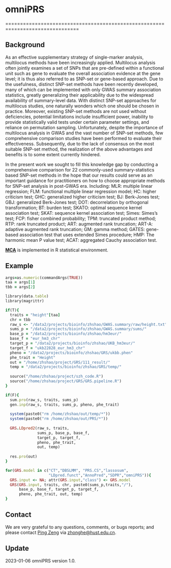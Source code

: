 # omniPRS
===============================================================================
## Background
As an effective supplementary strategy of single-marker analysis, multilocus methods have been increasingly applied. Multilocus analysis often jointly examines a set of SNPs that are pre-defined within a functional unit such as gene to evaluate the overall association evidence at the gene level; it is thus also referred to as SNP-set or gene-based approach. Due to the usefulness, distinct SNP-set methods have been recently developed, many of which can be implemented with only GWAS summary association statistics, greatly generalizing their applicability due to the widespread availability of summary-level data. With distinct SNP-set approaches for multilocus studies, one naturally wonders which one should be chosen in practice. Moreover, existing SNP-set methods are not used without deficiencies, potential limitations include insufficient power, inability to provide statistically valid tests under certain parameter settings, and reliance on permutation sampling. Unfortunately, despite the importance of multilocus analysis in GWAS and the vast number of SNP-set methods, few comprehensive comparison studies have been performed to evaluate their effectiveness. Subsequently, due to the lack of consensus on the most suitable SNP-set method, the realization of the above advantages and benefits is to some extent currently hindered.

In the present work we sought to fill this knowledge gap by conducting a comprehensive comparison for 22 commonly-used summary-statistics based SNP-set methods in the hope that our results could serve as an important guidance for practitioners on how to choose appropriate methods for SNP-set analysis in post-GWAS era. Including: MLR: multiple linear regression; FLM: functional multiple linear regression model; HC: higher criticism test; GHC: generalized higher criticism test; BJ: Berk-Jones test; GBJ: generalized Berk-Jones test; DOT: decorrelation by orthogonal transformation; BT: burden test; SKATO: optimal sequence kernel association test; SKAT: sequence kernel association test; Simes: Simes’s test; FCP: fisher combined probability; TPM: truncated product method; RTP: rank truncated product; ART: augmented rank truncation; ART-A: adaptive augmented rank truncation; GM: gamma method; GATES: gene-based association test that uses extended Simes procedure; HMP: The harmonic mean P value test; ACAT: aggregated Cauchy association test.

**[MCA](https://github.com/biostatpzeng/MCA)** is implemented in R statistical environment.

## Example
```ruby
args=as.numeric(commandArgs(TRUE))
taa = args[1]
tbb = args[2]

library(data.table)
library(magrittr)

if(T){
  traits = "height"[taa]
  chr = tbb
  raw_s <- "/data2/projects/bioinfo/zhshao/GWAS.summary/raw/height.txt"
  sums_p = "/data2/projects/bioinfo/zhshao/GWAS.summary/sums/"
  base_p = "/data2/projects/bioinfo/zhshao/hm3eur/"
  base_f = "eur_hm3_chr"
  target_p = "/data2/projects/bioinfo/zhshao/UKB_hm3eur/"
  target_f = "ukb22828_eur_hm3_chr"
  pheno = "/data2/projects/bioinfo/zhshao/GRS/ukbb.phen"
  phe_trait = "Height"
  out = "/home/zhshao/project/GRS/111_result/"
  temp = "/data2/projects/bioinfo/zhshao/GRS/temp/"
  
  source("/home/zhshao/project/szh_code.R")
  source("/home/zhshao/project/GRS/GRS.pipeline.R")
}

if(F){
  sum.pro(raw_s, traits, sums_p)
  gen.inp(raw_s, traits, sums_p, pheno, phe_trait)
  
  system(paste0("rm /home/zhshao/out/temp/*"))
  system(paste0("rm /home/zhshao/out/PRS/*"))
  
  GRS.LDpred2(raw_s, traits,
              sums_p, base_p, base_f,
              target_p, target_f,
              pheno, phe_trait,
              out, temp)
  
  res.pro(out)
}

for(GRS.model in c("CT","DBSLMM", "PRS.CS","lassosum",
                   "LDpred.funct","AnnoPred","SDPR","omniPRS")){
  GRS.input <- NA; attr(GRS.input,"class") <- GRS.model
  GRS(GRS.input, traits, chr, paste0(sums_p,traits,"/"), 
      base_p, base_f, target_p, target_f,
      pheno, phe_trait, out, temp)
}

```

## Contact
We are very grateful to any questions, comments, or bugs reports; and please contact [Ping Zeng](https://github.com/biostatShao) via zhonghe@hust.edu.cn.

## Update
2023-01-06 omniPRS version 1.0.
